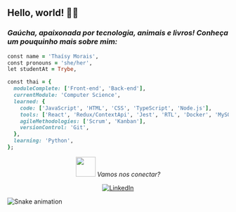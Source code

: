 ## Hello, world! 🙋‍♀️

***<h3>Gaúcha, apaixonada por tecnologia, animais e livros! Conheça um pouquinho mais sobre mim:</h3>***

```ruby
const name = 'Thaísy Morais',
const pronouns = 'she/her',
let studentAt = Trybe,

const thai = {
  moduleComplete: ['Front-end', 'Back-end'],
  currentModule: 'Computer Science',
  learned: {
    code: ['JavaScript', 'HTML', 'CSS', 'TypeScript', 'Node.js'],
    tools: ['React', 'Redux/ContextApi', 'Jest', 'RTL', 'Docker', 'MySQL', 'MongoDB', 'POO', 'SOLID'],
    agileMethodologies: ['Scrum', 'Kanban'],
    versionControl: 'Git',
  },
  learning: 'Python',
};
```
<div align='center'>
<img src='https://camo.githubusercontent.com/ec0df7b334d15078e980be8f26f35f1bd6f004eaa4a121db42fed361360c1817/68747470733a2f2f6d656469612e67697068792e636f6d2f6d656469612f4c6e516a7057614f4e386e68723231764e572f67697068792e676966' width='45px' />  <i>Vamos nos conectar?</i>

[![LinkedIn](https://img.shields.io/badge/LinkedIn-0077B5?style=for-the-badge&logo=linkedin&logoColor=white)](https://www.linkedin.com/in/thaisymorais/)
</div>

![Snake animation](https://github.com/thaimorais/thaimorais/blob/output/github-contribution-grid-snake.svg)
